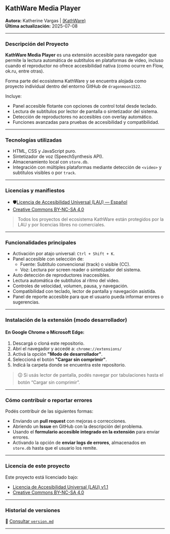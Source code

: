 ## KathWare Media Player

**Autora:** Katherine Vargas | [(KathWare)](https://kathware.com.ar)  
**Última actualización:** 2025-07-08  

---

### **Descripción del Proyecto**

**KathWare Media Player** es una extensión accesible para navegador que permite la lectura automática de subtítulos en plataformas de video, incluso cuando el reproductor no ofrece accesibilidad nativa (como ocurre en Flow, ok.ru, entre otras).

Forma parte del ecosistema KathWare y se encuentra alojada como proyecto individual dentro del entorno GitHub de `dragonmoon1522`.

Incluye:

- Panel accesible flotante con opciones de control total desde teclado.
- Lectura de subtítulos por lector de pantalla o sintetizador del sistema.
- Detección de reproductores no accesibles con overlay automático.
- Funciones avanzadas para pruebas de accesibilidad y compatibilidad.

---

### Tecnologías utilizadas

- HTML, CSS y JavaScript puro.
- Sintetizador de voz (SpeechSynthesis API).
- Almacenamiento local con `store.db`.
- Integración con múltiples plataformas mediante detección de `<video>` y subtítulos visibles o por `track`.

---

### Licencias y manifiestos

- 🛡[Licencia de Accesibilidad Universal (LAU) — Español](https://kathware.com.ar/lau/)  
- [Creative Commons BY-NC-SA 4.0](https://kathware.com.ar/normas-de-uso-y-licencias-de-kathware/)

> Todos los proyectos del ecosistema KathWare están protegidos por la LAU y por licencias libres no comerciales.

---

### Funcionalidades principales

- Activación por atajo universal: `Ctrl + Shift + K`.
- Panel accesible con selección de:
  - Fuente: Subtítulo convencional (track) o visible (CC).
  - Voz: Lectura por screen reader o sintetizador del sistema.
- Auto detección de reproductores inaccesibles.
- Lectura automática de subtítulos al ritmo del video.
- Controles de velocidad, volumen, pausa, y navegación.
- Compatibilidad con teclado, lector de pantalla y navegación asistida.
- Panel de reporte accesible para que el usuario pueda informar errores o sugerencias.

---

### Instalación de la extensión (modo desarrollador)

#### En Google Chrome o Microsoft Edge:

1. Descargá o cloná este repositorio.
2. Abrí el navegador y accedé a: `chrome://extensions/`
3. Activá la opción **"Modo de desarrollador"**.
4. Seleccioná el botón **"Cargar sin comprimir"**.
5. Indicá la carpeta donde se encuentra este repositorio.

> 🛈 Si usás lector de pantalla, podés navegar por tabulaciones hasta el botón “Cargar sin comprimir”.

---

### Cómo contribuir o reportar errores

Podés contribuir de las siguientes formas:

- Enviando un **pull request** con mejoras o correcciones.
- Abriendo un **Issue** en GitHub con la descripción del problema.
- Usando el **formulario accesible integrado en la extensión** para enviar errores.
- Activando la opción de **enviar logs de errores**, almacenados en `store.db` hasta que el usuario los remite.

---

### Licencia de este proyecto

Este proyecto está licenciado bajo:

- [Licencia de Accesibilidad Universal (LAU) v1.1](https://kathware.com.ar/lau/)
- [Creative Commons BY-NC-SA 4.0](https://kathware.com.ar/normas-de-uso-y-licencias-de-kathware/)

---

### Historial de versiones

🔗 [Consultar `version.md`](./version.md)

---

